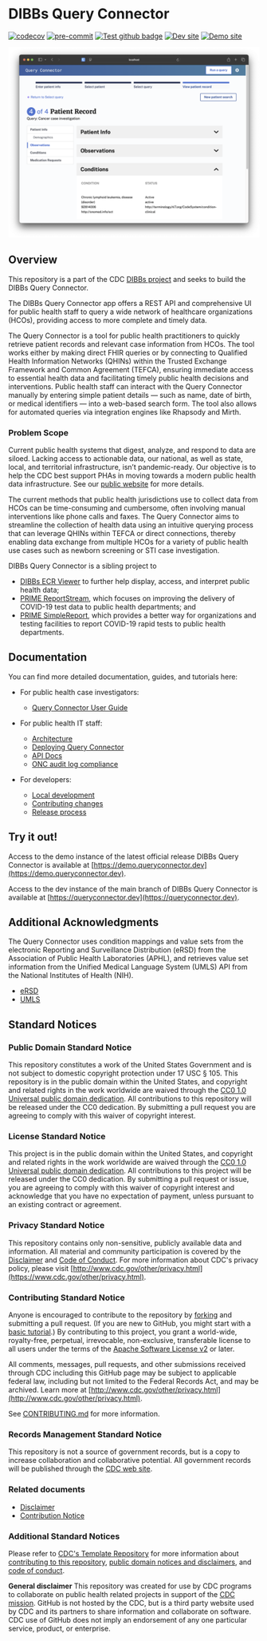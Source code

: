 # DIBBs Query Connector

[![codecov](https://codecov.io/gh/CDCgov/dibbs-query-connector/branch/main/graph/badge.svg)](https://codecov.io/gh/CDCgov/dibbs-query-connector)
[![pre-commit](https://img.shields.io/badge/pre--commit-enabled-brightgreen?logo=pre-commit)](https://github.com/pre-commit/pre-commit)
[![Test github badge](https://img.shields.io/github/actions/workflow/status/CDCgov/dibbs-query-connector/ci.yaml)](https://github.com/CDCgov/dibbs-query-connector/actions/workflows/ci.yaml)
[![Dev site](https://img.shields.io/website?url=https%3A%2F%2Fqueryconnector.dev&label=queryconnector.dev)](https://queryconnector.dev)
[![Demo site](https://img.shields.io/website?url=https%3A%2F%2Fdemo.queryconnector.dev&label=demo.queryconnector.dev)](https://demo.queryconnector.dev)

![Query Connector Screenshot](./public/query-connector-screenshot.png)

## Overview

This repository is a part of the CDC [DIBBs project](https://cdcgov.github.io/dibbs-site/) and seeks to build the DIBBs Query Connector.

The DIBBs Query Connector app offers a REST API and comprehensive UI for public health staff to query a wide network of healthcare organizations (HCOs), providing access to more complete and timely data.

The Query Connector is a tool for public health practitioners to quickly retrieve patient records and relevant case information from HCOs. The tool works either by making direct FHIR queries or by connecting to Qualified Health Information Networks (QHINs) within the Trusted Exchange Framework and Common Agreement (TEFCA), ensuring immediate access to essential health data and facilitating timely public health decisions and interventions. Public health staff can interact with the Query Connector manually by entering simple patient details — such as name, date of birth, or medical identifiers — into a web-based search form. The tool also allows for automated queries via integration engines like Rhapsody and Mirth.

### Problem Scope

Current public health systems that digest, analyze, and respond to data are siloed. Lacking access to actionable data, our national, as well as state, local, and territorial infrastructure, isn’t pandemic-ready. Our objective is to help the CDC best support PHAs in moving towards a modern public health data infrastructure. See our [public website](https://cdcgov.github.io/dibbs-site/) for more details.

The current methods that public health jurisdictions use to collect data from HCOs can be time-consuming and cumbersome, often involving manual interventions like phone calls and faxes. The Query Connector aims to streamline the collection of health data using an intuitive querying process that can leverage QHINs within TEFCA or direct connections, thereby enabling data exchange from multiple HCOs for a variety of public health use cases such as newborn screening or STI case investigation.

DIBBs Query Connector is a sibling project to

- [DIBBs ECR Viewer](https://github.com/CDCgov/dibbs-ecr-viewer/) to further help display, access, and interpret public health data;
- [PRIME ReportStream](https://reportstream.cdc.gov), which focuses on improving the delivery of COVID-19 test data to public health departments; and
- [PRIME SimpleReport](https://simplereport.gov), which provides a better way for organizations and testing facilities to report COVID-19 rapid tests to public health departments.

## Documentation

You can find more detailed documentation, guides, and tutorials here:

- For public health case investigators:

  - [Query Connector User Guide](src/docs/user-guide.md)

- For public health IT staff:

  - [Architecture](src/docs/architecture.md)
  - [Deploying Query Connector](src/docs/deployment.md)
  - [API Docs](src/docs/api.md)
  - [ONC audit log compliance](src/docs/audit-log.md)

- For developers:

  - [Local development](src/docs/development.md)
  - [Contributing changes](src/docs/contributing.md)
  - [Release process](src/docs/release.md)

## Try it out!

Access to the demo instance of the latest official release DIBBs Query Connector is available at [https://demo.queryconnector.dev](https://demo.queryconnector.dev).

Access to the dev instance of the main branch of DIBBs Query Connector is available at [https://queryconnector.dev](https://queryconnector.dev).

## Additional Acknowledgments

The Query Connector uses condition mappings and value sets from the electronic Reporting and Surveillance Distribution (eRSD) from the Association of Public Health Laboratories (APHL), and retrieves value set information from the Unified Medical Language System (UMLS) API from the National Institutes of Health (NIH).

- [eRSD](https://ecr.aimsplatform.org/ehr-implementers/triggering/)
- [UMLS](https://www.nlm.nih.gov/research/umls/index.html)

## Standard Notices

### Public Domain Standard Notice

This repository constitutes a work of the United States Government and is not
subject to domestic copyright protection under 17 USC § 105. This repository is in
the public domain within the United States, and copyright and related rights in
the work worldwide are waived through the [CC0 1.0 Universal public domain dedication](https://creativecommons.org/publicdomain/zero/1.0/).
All contributions to this repository will be released under the CC0 dedication. By
submitting a pull request you are agreeing to comply with this waiver of
copyright interest.

### License Standard Notice

This project is in the public domain within the United States, and copyright and
related rights in the work worldwide are waived through the [CC0 1.0 Universal public domain dedication](https://creativecommons.org/publicdomain/zero/1.0/).
All contributions to this project will be released under the CC0 dedication. By
submitting a pull request or issue, you are agreeing to comply with this waiver
of copyright interest and acknowledge that you have no expectation of payment,
unless pursuant to an existing contract or agreement.

### Privacy Standard Notice

This repository contains only non-sensitive, publicly available data and
information. All material and community participation is covered by the
[Disclaimer](docs/disclaimer.md)
and [Code of Conduct](https://github.com/CDCgov/template/blob/master/code-of-conduct.md).
For more information about CDC's privacy policy, please visit [http://www.cdc.gov/other/privacy.html](https://www.cdc.gov/other/privacy.html).

### Contributing Standard Notice

Anyone is encouraged to contribute to the repository by [forking](https://help.github.com/articles/fork-a-repo)
and submitting a pull request. (If you are new to GitHub, you might start with a
[basic tutorial](https://help.github.com/articles/set-up-git).) By contributing
to this project, you grant a world-wide, royalty-free, perpetual, irrevocable,
non-exclusive, transferable license to all users under the terms of the
[Apache Software License v2](http://www.apache.org/licenses/LICENSE-2.0.html) or
later.

All comments, messages, pull requests, and other submissions received through
CDC including this GitHub page may be subject to applicable federal law, including but not limited to the Federal Records Act, and may be archived. Learn more at [http://www.cdc.gov/other/privacy.html](http://www.cdc.gov/other/privacy.html).

See [CONTRIBUTING.md](src/docs/contributing.md) for more information.

### Records Management Standard Notice

This repository is not a source of government records, but is a copy to increase
collaboration and collaborative potential. All government records will be
published through the [CDC web site](http://www.cdc.gov).

### Related documents

- [Disclaimer](src/docs/disclaimer.md)
- [Contribution Notice](src/docs/contributing.md)

### Additional Standard Notices

Please refer to [CDC&#39;s Template Repository](https://github.com/CDCgov/template)
for more information about [contributing to this repository](https://github.com/CDCgov/template/blob/master/CONTRIBUTING.md),
[public domain notices and disclaimers](https://github.com/CDCgov/template/blob/master/DISCLAIMER.md),
and [code of conduct](https://github.com/CDCgov/template/blob/master/code-of-conduct.md).

**General disclaimer** This repository was created for use by CDC programs to collaborate on public health related projects in support of the [CDC mission](https://www.cdc.gov/about/organization/mission.htm). GitHub is not hosted by the CDC, but is a third party website used by CDC and its partners to share information and collaborate on software. CDC use of GitHub does not imply an endorsement of any one particular service, product, or enterprise.
